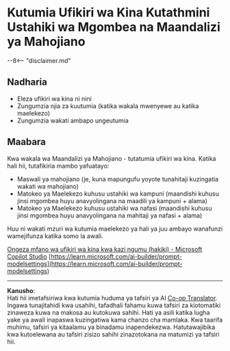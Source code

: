 <!--
CO_OP_TRANSLATOR_METADATA:
{
  "original_hash": "610b0181a64c306bc9a853fd974bc924",
  "translation_date": "2025-10-20T01:19:06+00:00",
  "source_file": "docs/operative-preview/09-deep-reasoning/README.md",
  "language_code": "sw"
}
-->
# Kutumia Ufikiri wa Kina Kutathmini Ustahiki wa Mgombea na Maandalizi ya Mahojiano

--8<-- "disclaimer.md"

## Nadharia

- Eleza ufikiri wa kina ni nini
- Zungumzia njia za kuutumia (katika wakala mwenyewe au katika maelekezo)
- Zungumzia wakati ambapo ungeutumia

## Maabara

Kwa wakala wa Maandalizi ya Mahojiano - tutatumia ufikiri wa kina. Katika hali hii, tutafikiria mambo yafuatayo:

- Maswali ya mahojiano (je, kuna mapungufu yoyote tunahitaji kuzingatia wakati wa mahojiano)
- Matokeo ya Maelekezo kuhusu ustahiki wa kampuni (maandishi kuhusu jinsi mgombea huyu anavyolingana na maadili ya kampuni + alama)
- Matokeo ya Maelekezo kuhusu ustahiki wa nafasi (maandishi kuhusu jinsi mgombea huyu anavyolingana na mahitaji ya nafasi + alama)

Huu ni wakati mzuri wa kutumia maelekezo ya hali ya juu ambayo wanafunzi wamejifunza katika somo la awali.

[Ongeza mfano wa ufikiri wa kina kwa kazi ngumu (hakiki) - Microsoft Copilot Studio](https://learn.microsoft.com/microsoft-copilot-studio/authoring-reasoning-models)
[https://learn.microsoft.com/ai-builder/prompt-modelsettings](https://learn.microsoft.com/ai-builder/prompt-modelsettings)

---

**Kanusho**:  
Hati hii imetafsiriwa kwa kutumia huduma ya tafsiri ya AI [Co-op Translator](https://github.com/Azure/co-op-translator). Ingawa tunajitahidi kwa usahihi, tafadhali fahamu kuwa tafsiri za kiotomatiki zinaweza kuwa na makosa au kutokuwa sahihi. Hati ya asili katika lugha yake ya awali inapaswa kuzingatiwa kama chanzo cha mamlaka. Kwa taarifa muhimu, tafsiri ya kitaalamu ya binadamu inapendekezwa. Hatutawajibika kwa kutoelewana au tafsiri zisizo sahihi zinazotokana na matumizi ya tafsiri hii.
